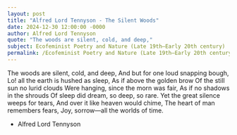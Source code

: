 ```yaml
---
layout: post
title: "Alfred Lord Tennyson - The Silent Woods"
date: 2024-12-30 12:00:00 -0000
author: Alfred Lord Tennyson
quote: "The woods are silent, cold, and deep,"
subject: Ecofeminist Poetry and Nature (Late 19th–Early 20th century)
permalink: /Ecofeminist Poetry and Nature (Late 19th–Early 20th century)/Alfred Lord Tennyson/Alfred Lord Tennyson - The Silent Woods
---
```


The woods are silent, cold, and deep,
And but for one loud snapping bough,
Lo! all the earth is hushed as sleep,
As if above the golden brow
Of the still sun no lurid clouds
Were hanging, since the morn was fair,
As if no shadows in the shrouds
Of sleep did dream, so deep, so rare.
Yet the great silence weeps for tears,
And over it like heaven would chime,
The heart of man remembers fears,
Joy, sorrow—all the worlds of time.

- Alfred Lord Tennyson
